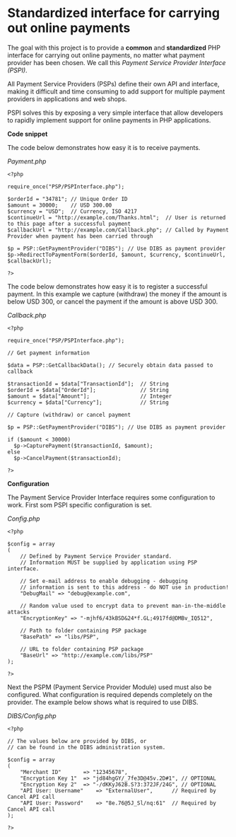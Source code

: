 # Standardized interface for carrying out online payments

The goal with this project is to provide a **common** and **standardized**
PHP interface for carrying out online payments, no matter what payment
provider has been chosen.
We call this *Payment Service Provider Interface (PSPI)*.

All Payment Service Providers (PSPs) define their own API and interface,
making it difficult and time consuming to add support for multiple payment
providers in applications and web shops.

PSPI solves this by exposing a very simple interface that allow developers
to rapidly implement support for online payments in PHP applications.

**Code snippet**

The code below demonstrates how easy it is to receive payments.

*Payment.php*
```
<?php

require_once("PSP/PSPInterface.php");

$orderId = "34781"; // Unique Order ID
$amount = 30000;    // USD 300.00
$currency = "USD";  // Currency, ISO 4217
$continueUrl = "http://example.com/Thanks.html";  // User is returned to this page after a successful payment
$callbackUrl = "http://example.com/Callback.php"; // Called by Payment Provider when payment has been carried through

$p = PSP::GetPaymentProvider("DIBS"); // Use DIBS as payment provider
$p->RedirectToPaymentForm($orderId, $amount, $currency, $continueUrl, $callbackUrl);

?>
```

The code below demonstrates how easy it is to register a successful payment.
In this example we capture (withdraw) the money if the amount is below USD 300,
or cancel the payment if the amount is above USD 300.

*Callback.php*
```
<?php

require_once("PSP/PSPInterface.php");

// Get payment information

$data = PSP::GetCallbackData(); // Securely obtain data passed to callback

$transactionId = $data["TransactionId"];  // String
$orderId = $data["OrderId"];              // String
$amount = $data["Amount"];                // Integer
$currency = $data["Currency"];            // String

// Capture (withdraw) or cancel payment

$p = PSP::GetPaymentProvider("DIBS"); // Use DIBS as payment provider

if ($amount < 30000)
  $p->CapturePayment($transactionId, $amount);
else
  $p->CancelPayment($transactionId);

?>
```

**Configuration**

The Payment Service Provider Interface requires some configuration to work.
First som PSPI specific configuration is set.

*Config.php*
```
<?php

$config = array
(
	// Defined by Payment Service Provider standard.
	// Information MUST be supplied by application using PSP interface.

	// Set e-mail address to enable debugging - debugging
	// information is sent to this address - do NOT use in production!
	"DebugMail" => "debug@example.com",
	
	// Random value used to encrypt data to prevent man-in-the-middle attacks
	"EncryptionKey" => "-mjhf6/43kBSD&24*f.GL;4917fd@DMBv_IQ512",
	
	// Path to folder containing PSP package
	"BasePath" => "libs/PSP",
	
	// URL to folder containing PSP package
	"BaseUrl" => "http://example.com/libs/PSP"
);

?>
```

Next the PSPM (Payment Service Provider Module) used must also be configured.
What configuration is required depends completely on the provider. The example
below shows what is required to use DIBS.

*DIBS/Config.php*
```
<?php

// The values below are provided by DIBS, or
// can be found in the DIBS administration system.

$config = array
(
	"Merchant ID"		=> "12345678",
	"Encryption Key 1"	=> "jd84hgGY/_7fe3D@45v.2D#1", // OPTIONAL
	"Encryption Key 2"	=> "-/dKKyJ62B.S?3:372JF/24G", // OPTIONAL
	"API User: Username"	=> "ExternalUser",      // Required by Cancel API call
	"API User: Password"	=> "8e.76@5J_Sl/nq:61"  // Required by Cancel API call
);

?>
```

